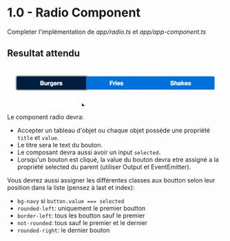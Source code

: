 # 1.0 - Radio Component

Completer l'implémentation de _*app/radio.ts*_ et _*app/app-component.ts*_

## Resultat attendu

![](radio.gif)

Le component radio devra:

- Accepter un tableau d'objet ou chaque objet posséde une propriété `title` et `value`.
- Le titre sera le text du bouton.
- Le composant devra aussi avoir un input `selected`.
- Lorsqu'un bouton est cliqué, la value du bouton devra etre assigné a la propriété selected du parent (utiliser Output et EventEmitter).

Vous devrez aussi assigner les différentes classes aux boutton selon leur position dans la liste (pensez à last et index):

- `bg-navy` si `button.value === selected`
- `rounded-left`: uniquement le premier boutton
- `border-left`: tous les boutton sauf le premier
- `not-rounded`: tous sauf le premier et le dernier
- `rounded-right`: le dernier bouton

